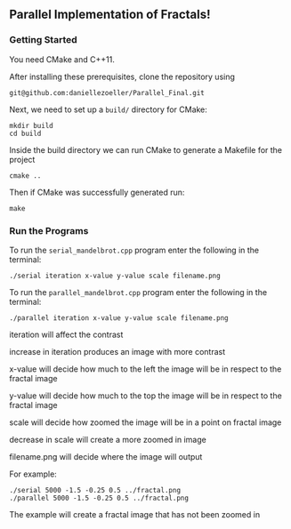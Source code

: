 ## Parallel Implementation of Fractals!

### Getting Started
You need CMake and C++11.

After installing these prerequisites, clone the repository using
```
git@github.com:daniellezoeller/Parallel_Final.git
```

Next, we need to set up a `build/` directory for CMake:
```
mkdir build
cd build
```

Inside the build directory we can run CMake to generate a Makefile for the project
```
cmake ..
```

Then if CMake was successfully generated run:
```
make
```

### Run the Programs
To run the `serial_mandelbrot.cpp` program enter the following in the terminal:
```
./serial iteration x-value y-value scale filename.png
```
To run the `parallel_mandelbrot.cpp` program enter the following in the terminal:
```
./parallel iteration x-value y-value scale filename.png
```
iteration will affect the contrast

increase in iteration produces an image with more contrast

x-value will decide how much to the left the image will be in respect to the fractal image

y-value will decide how much to the top the image will be in respect to the fractal image

scale will decide how zoomed the image will be in a point on fractal image

decrease in scale will create a more zoomed in image

filename.png will decide where the image will output

For example:
```
./serial 5000 -1.5 -0.25 0.5 ../fractal.png
./parallel 5000 -1.5 -0.25 0.5 ../fractal.png
```
The example will create a fractal image that has not been zoomed in



